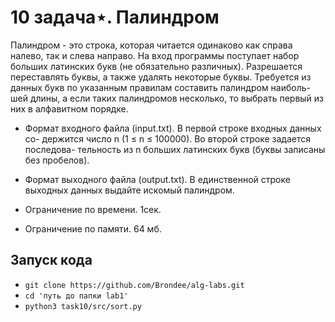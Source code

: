 # 10 задача⋆. Палиндром

Палиндром - это строка, которая читается одинаково как справа налево, так и слева направо.
На вход программы поступает набор больших латинских букв (не обязательно различных). Разрешается переставлять буквы, а также удалять некоторые буквы. Требуется из данных букв по указанным правилам составить палиндром наиболь- шей длины, а если таких палиндромов несколько, то выбрать первый из них в алфавитном порядке.

- Формат входного файла (input.txt). В первой строке входных данных со- держится число n (1 ≤ n ≤ 100000). Во второй строке задается последова- тельность из n больших латинских букв (буквы записаны без пробелов).
- Формат выходного файла (output.txt). В единственной строке выходных данных выдайте искомый палиндром.

- Ограничение по времени. 1сек.
- Ограничение по памяти. 64 мб.

## Запуск кода

- `git clone https://github.com/Brondee/alg-labs.git`
- `cd 'путь до папки lab1'`
- `python3 task10/src/sort.py`

